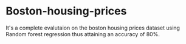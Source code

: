 # Boston-housing-prices
It's a complete evalutaion on the boston housing prices dataset using Random forest regression thus attaining an accuracy of 80%.
